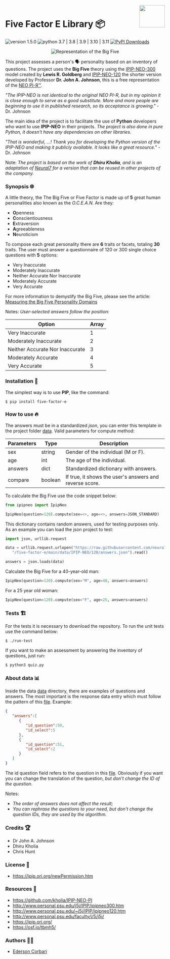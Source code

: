 <img src="https://raw.githubusercontent.com/neural7/five-factor-e/main/doc/neural7.png" align="right" width="80" height="70"/>

# Five Factor E Library 📦

![version 1.5.0][img_version]
![python 3.7 | 3.8 | 3.9 | 3.10 | 3.11][python_version]
[![PyPI Downloads](https://img.shields.io/pypi/dm/five-factor-e.svg?label=PyPI%20downloads)](
https://pypi.org/project/five-factor-e/)

[img_version]: https://img.shields.io/static/v1.svg?label=version&message=1.5.0&color=blue
[python_version]: https://img.shields.io/static/v1.svg?label=python&message=3.7%20|%203.8%20|%203.9%20|%203.10%20|%203.11%20&color=blue

<p align="center">
  <img src="https://raw.githubusercontent.com/neural7/five-factor-e/04ac3ce31e37f582e66ffdf694d4c4bcb8469ec9/doc/big-five.png" alt="Representation of the Big Five"/>
</p>

This project assesses a person's 🗣 personality based on an inventory of questions. The project uses the **Big Five** theory using the [IPIP-NEO-300](http://www.personal.psu.edu/~j5j/IPIP/ipipneo300.htm) model created by **Lewis R. Goldberg** and [IPIP-NEO-120](http://www.personal.psu.edu/~j5j/IPIP/ipipneo120.htm) the shorter version developed by Professor **Dr. John A. Johnson**, this is a free representation of the [NEO PI-R™](https://en.wikipedia.org/wiki/Revised_NEO_Personality_Inventory).

*"The IPIP-NEO is not identical to the original NEO PI-R, but in my opinion it is close enough to serve as a good substitute. More and more people are beginning to use it in published research, so its acceptance is growing."* - Dr. Johnson

The main idea of the project is to facilitate the use of **Python** developers who want to use **IPIP-NEO** in their projects. *The project is also done in pure Python, it doesn't have any dependencies on other libraries*.

*"That is wonderful, ...! Thank you for developing the Python version of the IPIP-NEO and making it publicly available. It looks like a great resource."* - Dr. Johnson

Note: *The project is based on the work of **Dhiru Kholia**, and is an adaptation of [Neural7](https://github.com/neural7) for a version that can be reused in other projects of the company.*

### Synopsis 🌐

A little theory, the The Big Five or Five Factor is made up of **5** great human personalities also known as the *O.C.E.A.N*. Are they:

 * **O**penness
 * **C**onscientiousness
 * **E**xtraversion
 * **A**greeableness
 * **N**euroticism

To compose each great personality there are **6** traits or facets, totaling **30** traits. The user must answer a questionnaire of 120 or 300 single choice questions with **5** options:

* Very Inaccurate
* Moderately Inaccurate
* Neither Accurate Nor Inaccurate
* Moderately Accurate
* Very Accurate

For more information to demystify the Big Five, please see the article: [Measuring the Big Five Personality Domains](https://pages.uoregon.edu/sanjay/bigfive.html)

Notes: *User-selected answers follow the position:*

| Option                          | Array       |
| ------------------------------- | ----------- |
| Very Inaccurate                 | 1           |
| Moderately Inaccurate           | 2           |
| Neither Accurate Nor Inaccurate | 3           |
| Moderately Accurate             | 4           |
| Very Accurate                   | 5           |

### Installation 🚀

The simplest way is to use **PIP**, like the command:

```shell
$ pip install five-factor-e
```

### How to use 🔥

The answers must be in a standardized *json*, you can enter this template in the project folder [data](https://github.com/neural7/five-factor-e/blob/main/data/IPIP-NEO/120/answers.json). Valid parameters for compute method:

| Parameters    | Type      | Description                                             |
| ------------- | --------- | ------------------------------------------------------- |
| sex           | string    | Gender of the individual (M or F).                      |
| age           | int       | The age of the individual.                              |
| answers       | dict      | Standardized dictionary with answers.                   |
| compare       | boolean   | If true, it shows the user's answers and reverse score. |

To calculate the Big Five use the code snippet below:

```python
from ipipneo import IpipNeo

IpipNeo(question=120).compute(sex=<>, age=<>, answers=JSON_STANDARD)
```

This dictionary contains random answers, used for testing purposes only. As an example you can load the json project to test:

```python
import json, urllib.request

data = urllib.request.urlopen("https://raw.githubusercontent.com/neural7"\
   "/five-factor-e/main/data/IPIP-NEO/120/answers.json").read()

answers = json.loads(data)
```

Calculate the Big Five for a 40-year-old man:

```python
IpipNeo(question=120).compute(sex="M", age=40, answers=answers)
```

For a 25 year old woman:

```python
IpipNeo(question=120).compute(sex="F", age=25, answers=answers)
```

### Tests 🏗

For the tests it is necessary to download the repository. To run the unit tests use the command below:

```shell
$ ./run-test
```

If you want to make an assessment by answering the inventory of questions, just run:

```shell
$ python3 quiz.py
```

### About data 📊

Inside the data [data](https://github.com/neural7/five-factor-e/blob/main/data/) directory, there are examples of questions and answers. The most important is the response data entry which must follow the pattern of this [file](https://github.com/neural7/five-factor-e/blob/main/data/IPIP-NEO/120/answers.json). Example:

```json
{
   "answers":[
      {
         "id_question":50,
         "id_select":5
      },
      {
         "id_question":51,
         "id_select":2
      }
   ]
}
```

The id question field refers to the question in this [file](https://github.com/neural7/five-factor-e/blob/main/data/IPIP-NEO/120/questions.json).
Obviously if you want you can change the translation of the question, *but don't change the ID of the question*.

Notes:
  * *The order of answers does not affect the result;*
  * *You can rephrase the questions to your need, but don't change the question IDs, they are used by the algorithm.*

### Credits 🏆

  * Dr John A. Johnson
  * Dhiru Kholia
  * Chris Hunt

### License 🙋

  * https://ipip.ori.org/newPermission.htm

### Resources 📗

  * https://github.com/kholia/IPIP-NEO-PI
  * http://www.personal.psu.edu/j5j/IPIP/ipipneo300.htm
  * http://www.personal.psu.edu/~j5j/IPIP/ipipneo120.htm
  * http://www.personal.psu.edu/faculty/j/5/j5j/
  * https://ipip.ori.org/
  * https://osf.io/tbmh5/

### Authors 👨‍💻

  * [Ederson Corbari](mailto:e@neural7.io)
